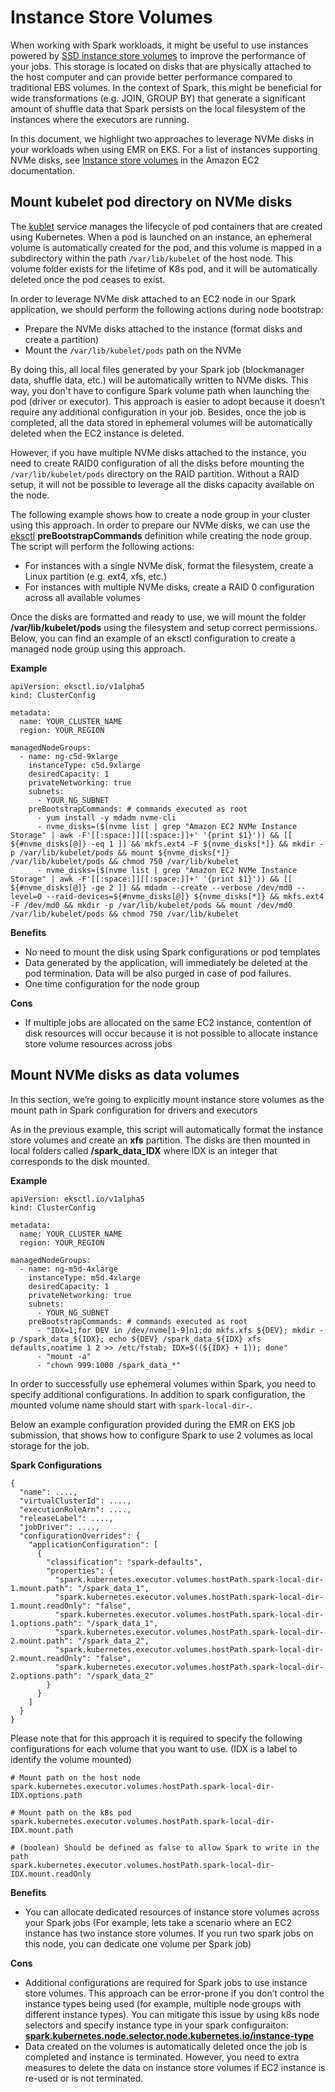 # **Instance Store Volumes**

When working with Spark workloads, it might be useful to use instances powered by [SSD instance store volumes](https://docs.aws.amazon.com/AWSEC2/latest/UserGuide/ssd-instance-store.html) to improve the performance of your jobs. This storage is located on disks that are physically attached to the host computer and can provide better performance compared to traditional EBS volumes. In the context of Spark, this might be beneficial for wide transformations (e.g. JOIN, GROUP BY) that generate a significant amount of shuffle data that Spark persists on the local filesystem of the instances where the executors are running.

In this document, we highlight two approaches to leverage NVMe disks in your workloads when using EMR on EKS. For a list of instances supporting NVMe disks, see [Instance store volumes](https://docs.aws.amazon.com/AWSEC2/latest/UserGuide/InstanceStorage.html#instance-store-volumes) in the Amazon EC2 documentation.

## **Mount kubelet pod directory on NVMe disks**

The [kublet](https://kubernetes.io/docs/reference/command-line-tools-reference/kubelet/) service manages the lifecycle of pod containers that are created using Kubernetes. When a pod is launched on an instance, an ephemeral volume is automatically created for the pod, and this volume is mapped in a subdirectory within the path `/var/lib/kubelet` of the host node. This volume folder exists for the lifetime of K8s pod, and it will be automatically deleted once the pod ceases to exist.

In order to leverage NVMe disk attached to an EC2 node in our Spark application, we should perform the following actions during node bootstrap:

* Prepare the NVMe disks attached to the instance (format disks and create a partition)
* Mount the `/var/lib/kubelet/pods` path on the NVMe

By doing this, all local files generated by your Spark job (blockmanager data, shuffle data, etc.) will be automatically written to NVMe disks. This way, you don't have to configure Spark volume path when launching the pod (driver or executor). This approach is easier to adopt because it doesn’t require any additional configuration in your job. Besides, once the job is completed, all the data stored in ephemeral volumes will be automatically deleted when the EC2 instance is deleted.

However, if you have multiple NVMe disks attached to the instance, you need to create RAID0 configuration of all the disks before mounting the `/var/lib/kubelet/pods` directory on the RAID partition. Without a RAID setup, it will not be possible to leverage all the disks capacity available on the node.

The following example shows how to create a node group in your cluster using this approach. In order to prepare our NVMe disks, we can use the [eksctl](https://eksctl.io/) **preBootstrapCommands** definition while creating the node group. The script will perform the following actions:

* For instances with a single NVMe disk, format the filesystem, create a Linux partition (e.g. ext4, xfs, etc.)
* For instances with multiple NVMe disks, create a RAID 0 configuration across all available volumes

Once the disks are formatted and ready to use, we will mount the folder **/var/lib/kubelet/pods** using the filesystem and setup correct permissions. Below, you can find an example of an eksctl configuration to create a managed node group using this approach.

**Example**

```
apiVersion: eksctl.io/v1alpha5
kind: ClusterConfig

metadata:
  name: YOUR_CLUSTER_NAME
  region: YOUR_REGION

managedNodeGroups:
  - name: ng-c5d-9xlarge
    instanceType: c5d.9xlarge
    desiredCapacity: 1
    privateNetworking: true
    subnets:
      - YOUR_NG_SUBNET
    preBootstrapCommands: # commands executed as root
      - yum install -y mdadm nvme-cli
      - nvme_disks=($(nvme list | grep "Amazon EC2 NVMe Instance Storage" | awk -F'[[:space:]][[:space:]]+' '{print $1}')) && [[ ${#nvme_disks[@]} -eq 1 ]] && mkfs.ext4 -F ${nvme_disks[*]} && mkdir -p /var/lib/kubelet/pods && mount ${nvme_disks[*]} /var/lib/kubelet/pods && chmod 750 /var/lib/kubelet
      - nvme_disks=($(nvme list | grep "Amazon EC2 NVMe Instance Storage" | awk -F'[[:space:]][[:space:]]+' '{print $1}')) && [[ ${#nvme_disks[@]} -ge 2 ]] && mdadm --create --verbose /dev/md0 --level=0 --raid-devices=${#nvme_disks[@]} ${nvme_disks[*]} && mkfs.ext4 -F /dev/md0 && mkdir -p /var/lib/kubelet/pods && mount /dev/md0 /var/lib/kubelet/pods && chmod 750 /var/lib/kubelet
```


**Benefits**

* No need to mount the disk using Spark configurations or pod templates
* Data generated by the application, will immediately be deleted at the pod termination. Data will be also purged in case of pod failures.
* One time configuration for the node group

**Cons**

* If multiple jobs are allocated on the same EC2 instance, contention of disk resources will occur because it is not possible to allocate instance store volume resources across jobs



## **Mount NVMe disks as data volumes**

In this section, we’re going to explicitly mount instance store volumes as the mount path in Spark configuration for drivers and executors

As in the previous example, this script will automatically format the instance store volumes and create an **xfs** partition. The disks are then mounted in local folders called **/spark_data_IDX** where IDX is an integer that corresponds to the disk mounted.

**Example**

```
apiVersion: eksctl.io/v1alpha5
kind: ClusterConfig

metadata:
  name: YOUR_CLUSTER_NAME
  region: YOUR_REGION

managedNodeGroups:
  - name: ng-m5d-4xlarge
    instanceType: m5d.4xlarge
    desiredCapacity: 1
    privateNetworking: true
    subnets:
      - YOUR_NG_SUBNET
    preBootstrapCommands: # commands executed as root
      - "IDX=1;for DEV in /dev/nvme[1-9]n1;do mkfs.xfs ${DEV}; mkdir -p /spark_data_${IDX}; echo ${DEV} /spark_data_${IDX} xfs defaults,noatime 1 2 >> /etc/fstab; IDX=$((${IDX} + 1)); done"
      - "mount -a"
      - "chown 999:1000 /spark_data_*"
```

In order to successfully use ephemeral volumes within Spark, you need to specify additional configurations. In addition to spark configuration, the mounted volume name should start with `spark-local-dir-`.

Below an example configuration provided during the EMR on EKS job submission, that shows how to configure Spark to use 2 volumes as local storage for the job.

**Spark Configurations**

```
{
  "name": ....,
  "virtualClusterId": ....,
  "executionRoleArn": ....,
  "releaseLabel": ....,
  "jobDriver": ....,
  "configurationOverrides": {
    "applicationConfiguration": [
      {
        "classification": "spark-defaults",
        "properties": {
          "spark.kubernetes.executor.volumes.hostPath.spark-local-dir-1.mount.path": "/spark_data_1",
          "spark.kubernetes.executor.volumes.hostPath.spark-local-dir-1.mount.readOnly": "false",
          "spark.kubernetes.executor.volumes.hostPath.spark-local-dir-1.options.path": "/spark_data_1",
          "spark.kubernetes.executor.volumes.hostPath.spark-local-dir-2.mount.path": "/spark_data_2",
          "spark.kubernetes.executor.volumes.hostPath.spark-local-dir-2.mount.readOnly": "false",
          "spark.kubernetes.executor.volumes.hostPath.spark-local-dir-2.options.path": "/spark_data_2"
        }
      }
    ]
  }
}
```


Please note that for this approach it is required to specify the following configurations for each volume that you want to use. (IDX is a label to identify the volume mounted)

```
# Mount path on the host node
spark.kubernetes.executor.volumes.hostPath.spark-local-dir-IDX.options.path

# Mount path on the k8s pod
spark.kubernetes.executor.volumes.hostPath.spark-local-dir-IDX.mount.path

# (boolean) Should be defined as false to allow Spark to write in the path
spark.kubernetes.executor.volumes.hostPath.spark-local-dir-IDX.mount.readOnly
```


**Benefits**

* You can allocate dedicated resources of instance store volumes across your Spark jobs (For example, lets take a scenario where an EC2 instance has two instance store volumes. If you run two spark jobs on this node, you can dedicate one volume per Spark job)

**Cons**

* Additional configurations are required for Spark jobs to use instance store volumes. This approach can be error-prone if you don’t control the instance types being used (for example, multiple node groups with different instance types). You can mitigate this issue by using k8s node selectors and specify instance type in your spark configuraiton: **[spark.kubernetes.node.selector.node.kubernetes.io/instance-type](http://spark.kubernetes.node.selector.node.kubernetes.io/instance-type)**
* Data created on the volumes is automatically deleted once the job is completed and instance is terminated. However, you need to extra measures to delete the data on instance store volumes if EC2 instance is re-used or is not terminated.
